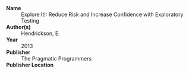
<dl>
	<dt><strong>Name</strong></dt>
	<dd>Explore It!: Reduce Risk and Increase Confidence with Exploratory Testing</dd>
	<dt><strong>Author(s)</strong></dt>
	<dd>Hendrickson, E.</dd>
	<dt><strong>Year</strong></dt>
	<dd>2013</dd>
	<dt><strong>Publisher</strong></dt>
	<dd>The Pragmatic Programmers</dd>
	<dt><strong>Publisher Location</strong></dt>
	<dd></dd>
</dl>
